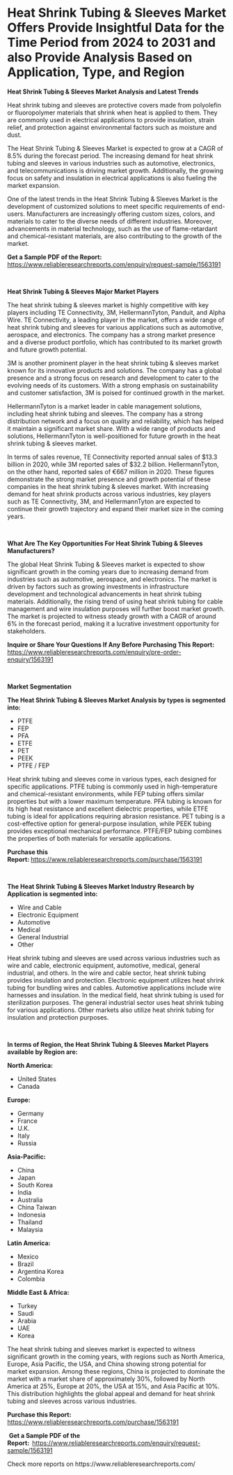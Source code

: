<p><h1>Heat Shrink Tubing & Sleeves Market Offers Provide Insightful Data for the Time Period from 2024 to 2031 and also Provide Analysis Based on Application, Type, and Region</h1></p><p><strong>Heat Shrink Tubing & Sleeves Market Analysis and Latest Trends</strong></p>
<p><p>Heat shrink tubing and sleeves are protective covers made from polyolefin or fluoropolymer materials that shrink when heat is applied to them. They are commonly used in electrical applications to provide insulation, strain relief, and protection against environmental factors such as moisture and dust. </p><p>The Heat Shrink Tubing & Sleeves Market is expected to grow at a CAGR of 8.5% during the forecast period. The increasing demand for heat shrink tubing and sleeves in various industries such as automotive, electronics, and telecommunications is driving market growth. Additionally, the growing focus on safety and insulation in electrical applications is also fueling the market expansion.</p><p>One of the latest trends in the Heat Shrink Tubing & Sleeves Market is the development of customized solutions to meet specific requirements of end-users. Manufacturers are increasingly offering custom sizes, colors, and materials to cater to the diverse needs of different industries. Moreover, advancements in material technology, such as the use of flame-retardant and chemical-resistant materials, are also contributing to the growth of the market.</p></p>
<p><strong>Get a Sample PDF of the Report:&nbsp;</strong> <a href="https://www.reliableresearchreports.com/enquiry/request-sample/1563191">https://www.reliableresearchreports.com/enquiry/request-sample/1563191</a></p>
<p>&nbsp;</p>
<p><strong>Heat Shrink Tubing & Sleeves Major Market Players</strong></p>
<p><p>The heat shrink tubing & sleeves market is highly competitive with key players including TE Connectivity, 3M, HellermannTyton, Panduit, and Alpha Wire. TE Connectivity, a leading player in the market, offers a wide range of heat shrink tubing and sleeves for various applications such as automotive, aerospace, and electronics. The company has a strong market presence and a diverse product portfolio, which has contributed to its market growth and future growth potential.</p><p>3M is another prominent player in the heat shrink tubing & sleeves market known for its innovative products and solutions. The company has a global presence and a strong focus on research and development to cater to the evolving needs of its customers. With a strong emphasis on sustainability and customer satisfaction, 3M is poised for continued growth in the market.</p><p>HellermannTyton is a market leader in cable management solutions, including heat shrink tubing and sleeves. The company has a strong distribution network and a focus on quality and reliability, which has helped it maintain a significant market share. With a wide range of products and solutions, HellermannTyton is well-positioned for future growth in the heat shrink tubing & sleeves market.</p><p>In terms of sales revenue, TE Connectivity reported annual sales of $13.3 billion in 2020, while 3M reported sales of $32.2 billion. HellermannTyton, on the other hand, reported sales of €667 million in 2020. These figures demonstrate the strong market presence and growth potential of these companies in the heat shrink tubing & sleeves market. With increasing demand for heat shrink products across various industries, key players such as TE Connectivity, 3M, and HellermannTyton are expected to continue their growth trajectory and expand their market size in the coming years.</p></p>
<p>&nbsp;</p>
<p><strong>What Are The Key Opportunities For Heat Shrink Tubing & Sleeves Manufacturers?</strong></p>
<p><p>The global Heat Shrink Tubing & Sleeves market is expected to show significant growth in the coming years due to increasing demand from industries such as automotive, aerospace, and electronics. The market is driven by factors such as growing investments in infrastructure development and technological advancements in heat shrink tubing materials. Additionally, the rising trend of using heat shrink tubing for cable management and wire insulation purposes will further boost market growth. The market is projected to witness steady growth with a CAGR of around 6% in the forecast period, making it a lucrative investment opportunity for stakeholders.</p></p>
<p><strong>Inquire or Share Your Questions If Any Before Purchasing This Report:</strong> <a href="https://www.reliableresearchreports.com/enquiry/pre-order-enquiry/1563191">https://www.reliableresearchreports.com/enquiry/pre-order-enquiry/1563191</a></p>
<p>&nbsp;</p>
<p><strong>Market Segmentation</strong></p>
<p><strong>The Heat Shrink Tubing & Sleeves Market Analysis by types is segmented into:</strong></p>
<p><ul><li>PTFE</li><li>FEP</li><li>PFA</li><li>ETFE</li><li>PET</li><li>PEEK</li><li>PTFE / FEP</li></ul></p>
<p><p>Heat shrink tubing and sleeves come in various types, each designed for specific applications. PTFE tubing is commonly used in high-temperature and chemical-resistant environments, while FEP tubing offers similar properties but with a lower maximum temperature. PFA tubing is known for its high heat resistance and excellent dielectric properties, while ETFE tubing is ideal for applications requiring abrasion resistance. PET tubing is a cost-effective option for general-purpose insulation, while PEEK tubing provides exceptional mechanical performance. PTFE/FEP tubing combines the properties of both materials for versatile applications.</p></p>
<p><strong>Purchase this Report:&nbsp;</strong><a href="https://www.reliableresearchreports.com/purchase/1563191">https://www.reliableresearchreports.com/purchase/1563191</a></p>
<p>&nbsp;</p>
<p><strong>The Heat Shrink Tubing & Sleeves Market Industry Research by Application is segmented into:</strong></p>
<p><ul><li>Wire and Cable</li><li>Electronic Equipment</li><li>Automotive</li><li>Medical</li><li>General Industrial</li><li>Other</li></ul></p>
<p><p>Heat shrink tubing and sleeves are used across various industries such as wire and cable, electronic equipment, automotive, medical, general industrial, and others. In the wire and cable sector, heat shrink tubing provides insulation and protection. Electronic equipment utilizes heat shrink tubing for bundling wires and cables. Automotive applications include wire harnesses and insulation. In the medical field, heat shrink tubing is used for sterilization purposes. The general industrial sector uses heat shrink tubing for various applications. Other markets also utilize heat shrink tubing for insulation and protection purposes.</p></p>
<p>&nbsp;</p>
<p><strong>In terms of Region, the Heat Shrink Tubing & Sleeves Market Players available by Region are:</strong></p>
<p>
    <p> <strong> North America: </strong>
        <ul>
            <li>United States</li>
            <li>Canada</li>
        </ul>
        </p> 
    <p> <strong> Europe: </strong>
        <ul>
            <li>Germany</li>
            <li>France</li>
            <li>U.K.</li>
            <li>Italy</li>
            <li>Russia</li>
        </ul>
        </p> 
    <p> <strong> Asia-Pacific: </strong>
        <ul>
            <li>China</li>
            <li>Japan</li>
            <li>South Korea</li>
            <li>India</li>
            <li>Australia</li>
            <li>China Taiwan</li>
            <li>Indonesia</li>
            <li>Thailand</li>
            <li>Malaysia</li>
        </ul>
        </p> 
    <p> <strong> Latin America: </strong>
        <ul>
            <li>Mexico</li>
            <li>Brazil</li>
            <li>Argentina Korea</li>
            <li>Colombia</li>
        </ul>
        </p> 
    <p> <strong> Middle East & Africa: </strong>
        <ul>
            <li>Turkey</li>
            <li>Saudi</li>
            <li>Arabia</li>
            <li>UAE</li>
            <li>Korea</li>
        </ul>
    </p>
    </p>
<p><p>The heat shrink tubing and sleeves market is expected to witness significant growth in the coming years, with regions such as North America, Europe, Asia Pacific, the USA, and China showing strong potential for market expansion. Among these regions, China is projected to dominate the market with a market share of approximately 30%, followed by North America at 25%, Europe at 20%, the USA at 15%, and Asia Pacific at 10%. This distribution highlights the global appeal and demand for heat shrink tubing and sleeves across various industries.</p></p>
<p><strong>Purchase this Report: </strong><a href="https://www.reliableresearchreports.com/purchase/1563191">https://www.reliableresearchreports.com/purchase/1563191</a></p>
<p>&nbsp;<strong>Get a Sample PDF of the Report:&nbsp;&nbsp;</strong><a href="https://www.reliableresearchreports.com/enquiry/request-sample/1563191">https://www.reliableresearchreports.com/enquiry/request-sample/1563191</a></p>
<p><strong></strong></p>
<p>Check more reports on https://www.reliableresearchreports.com/</p>